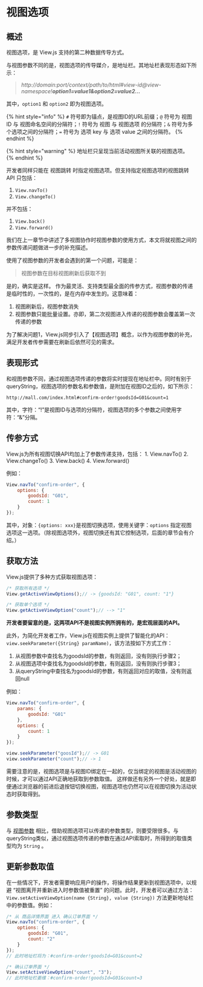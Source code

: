 # 视图选项

## 概述

视图选项，是 View.js 支持的第二种数据传导方式。

与视图参数不同的是，视图选项的传导媒介，是地址栏。其地址栏表现形态如下所示：

> _http://domain:port/context/path/to/html\#view-id@view-namespace!**option1=value1&option2=value2...**_

其中，`option1` 和 `option2` 即为视图选项。

{% hint style="info" %}
`#` 符号即为锚点，是视图ID的URL前缀；`@` 符号为 视图ID 与 视图命名空间的分隔符；`!` 符号为 视图 与 视图选项 的分隔符；`&` 符号为多个选项之间的分隔符；`=` 符号为 选项 key 与 选项 value 之间的分隔符。
{% endhint %}

{% hint style="warning" %}
地址栏只呈现当前活动视图所关联的视图选项。
{% endhint %}

开发者同样只能在 视图跳转 时指定视图选项。但支持指定视图选项的视图跳转 API 只包括：

1. `View.navTo()` 
2. `View.changeTo()`

并不包括：

1. `View.back()`
2. `View.forward()`



我们在上一章节中讲述了多视图协作时视图参数的使用方式，本文将就视图之间的参数传递问题做进一步的补充描述。

使用了视图参数的开发者会遇到的第一个问题，可能是：

> 视图参数在目标视图刷新后获取不到

是的，确实是这样。 作为最灵活、支持类型最全面的传参方式，视图参数的传递是临时性的，一次性的，是在内存中发生的。这意味着：

1. 视图刷新后，视图参数消失
2. 视图参数只能批量设置。亦即，第二次视图进入传递的视图参数会覆盖第一次传递的参数

为了解决问题1，View.js同步引入了【视图选项】概念，以作为视图参数的补充，满足开发者传参需要在刷新后依然可见的需求。

## 表现形式

和视图参数不同，通过视图选项传递的参数将实时提现在地址栏中。同时有别于queryString，视图选项的参数名和参数值，是附加在视图ID之后的，如下所示：

```text
http://mall.com/index.html#confirm-order!goodsId=G01&count=1
```

其中，字符：“!”是视图ID与选项的分隔符，视图选项的多个参数之间使用字符：“&”分隔。

## 传参方式

View.js为所有视图切换API均加上了参数传递支持，包括： 1. View.navTo\(\) 2. View.changeTo\(\) 3. View.back\(\) 4. View.forward\(\)

例如：

```javascript
View.navTo("confirm-order", {
    options: {
        goodsId: "G01",
        count: 1
    }
});
```

其中，对象：`{options: xxx}`是视图切换选项，使用关键字：`options` 指定视图选项这一选项。（除视图选项外，视图切换还有其它控制选项，后面的章节会有介绍。）

## 获取方法

View.js提供了多种方式获取视图选项：

```javascript
/* 获取所有选项 */
View.getActiveViewOptions();// -> {goodsId: "G01", count: "1"}

/* 获取单个选项 */
View.getActiveViewOption("count");// --> "1"
```

**开发者要留意的是，这两项API不是视图实例所拥有的，是宏观层面的API。**

此外，为简化开发者工作，View.js在视图实例上提供了智能化的API：`view.seekParameter({String} paramName)`，该方法按如下方式工作：

1. 从视图参数中查找名为goodsId的参数，有则返回，没有则执行步骤2；
2. 从视图选项中查找名为goodsId的参数，有则返回，没有则执行步骤3；
3. 从queryString中查找名为goodsId的参数，有则返回对应的取值，没有则返回null

例如：

```javascript
View.navTo("confirm-order", {
    params: {
        goodsId: "G01"
    },
    options: {
        count: 1
    }
});

view.seekParameter("goosId");// -> G01
view.seekParameter("count");// -> 1
```

需要注意的是，视图选项是与视图ID绑定在一起的，仅当绑定的视图是活动视图的时候，才可以通过API正确地获取到参数取值。 这样做还有另外一个好处，就是即便通过浏览器的前进后退按钮切换视图，视图选项也仍然可以在视图切换为活动状态时获取得到。

## 参数类型

与 [视图参数](https://blog.csdn.net/baozhang007/article/details/84886614) 相比，借助视图选项可以传递的参数类型，则要受限很多。与queryString类似，通过视图选项传递的参数在通过API索取时，所得到的取值类型均为 `String` 。

## 更新参数取值

在一些情况下，开发者需要响应用户的操作，将操作结果更新到视图选项中，以规避 “视图离开并重新进入时参数值被重置” 的问题。此时，开发者可以通过方法： `View.setActiveViewOption(name {String}, value {String})` 方法更新地址栏中的参数值。例如：

```javascript
/* 从 商品详情界面 进入 确认订单界面 */
View.navTo("confirm-order", {
    options: {
        goodsId: "G01",
        count: "2"
    }
});
// 此时地址栏将为：#confirm-order!goodsId=G01&count=2

/* 确认订单界面 */
View.setActiveViewOption("count", "3");
// 此时地址栏姜维：#confirm-order!goodsId=G01&count=3
```

